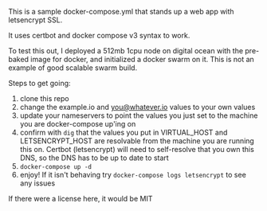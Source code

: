 This is a sample docker-compose.yml that stands up a web app with letsencrypt SSL.

It uses certbot and docker compose v3 syntax to work.

To test this out, I deployed a 512mb 1cpu node on digital ocean with the pre-baked image for docker, and initialized a docker swarm on it. This is not an example of good scalable swarm build.


Steps to get going:

1) clone this repo
2) change the example.io and you@whatever.io values to your own values
3) update your nameservers to point the values you just set to the machine you are docker-compose up'ing on
4) confirm with `dig` that the values you put in VIRTUAL_HOST and LETSENCRYPT_HOST are resolvable from the machine you are running this on. Certbot (letsencrypt) will need to self-resolve that you own this DNS, so the DNS has to be up to date to start
5) `docker-compose up -d` 
6) enjoy! If it isn't behaving try `docker-compose logs letsencrypt` to see any issues


If there were a license here, it would be MIT



